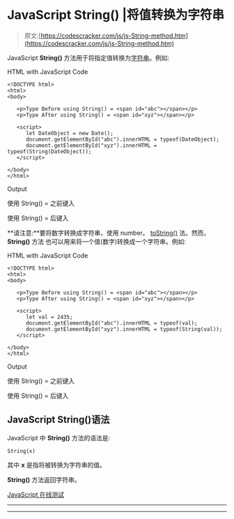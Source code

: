 # JavaScript String() |将值转换为字符串

> 原文:[https://codescracker.com/js/js-String-method.htm](https://codescracker.com/js/js-String-method.htm)

JavaScript **String()** 方法用于将指定值转换为[字符串](/js/js-strings.htm)。例如:

HTML with JavaScript Code

```
<!DOCTYPE html>
<html>
<body>

   <p>Type Before using String() = <span id="abc"></span></p>
   <p>Type After using String() = <span id="xyz"></span></p>

   <script>
      let DateObject = new Date();
      document.getElementById("abc").innerHTML = typeof(DateObject);
      document.getElementById("xyz").innerHTML = typeof(String(DateObject));
   </script>

</body>
</html>
```

Output

使用 String() = 之前键入

使用 String() = 后键入

**请注意:**要将数字转换成字符串，使用 number。 [toString()](/js/js-number-toString.htm) 法。然而， **String()** 方法 也可以用来将一个值(数字)转换成一个字符串。例如:

HTML with JavaScript Code

```
<!DOCTYPE html>
<html>
<body>

   <p>Type Before using String() = <span id="abc"></span></p>
   <p>Type After using String() = <span id="xyz"></span></p>

   <script>
      let val = 2435;
      document.getElementById("abc").innerHTML = typeof(val);
      document.getElementById("xyz").innerHTML = typeof(String(val));
   </script>

</body>
</html>
```

Output

使用 String() = 之前键入

使用 String() = 后键入

## JavaScript String()语法

JavaScript 中 **String()** 方法的语法是:

```
String(x)
```

其中 **x** 是指将被转换为字符串的值。

**String()** 方法返回字符串。

[JavaScript 在线测试](/exam/showtest.php?subid=6)

* * *

* * *